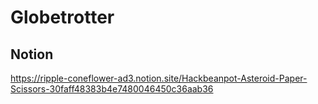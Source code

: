 # Globetrotter

## Notion
https://ripple-coneflower-ad3.notion.site/Hackbeanpot-Asteroid-Paper-Scissors-30faff48383b4e7480046450c36aab36